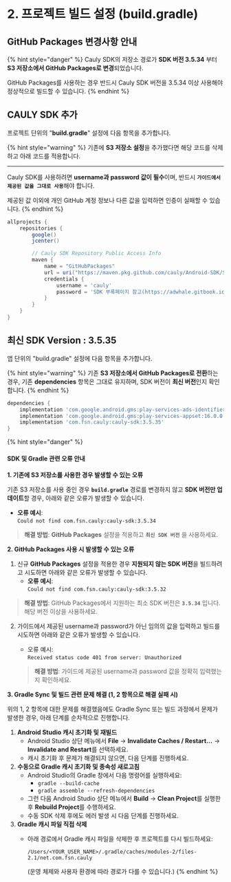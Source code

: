 # 2. 프로젝트 빌드 설정 (build.gradle)

## GitHub Packages 변경사항 안내

{% hint style="danger" %}
Cauly SDK의 저장소 경로가 **SDK 버전 3.5.34** 부터 **S3 저장소에서 GitHub Packages로 변경**되었습니다.

GitHub Packages를 사용하는 경우 반드시 Cauly SDK 버전을 3.5.34 이상 사용해야 정상적으로 빌드할 수 있습니다.
{% endhint %}

## CAULY SDK 추가

프로젝트 단위의 "**build.gradle**" 설정에 다음 항목을 추가합니다.

{% hint style="warning" %}
기존에 **S3 저장소 설정**을 추가했다면 해당 코드를 삭제하고 아래 코드를 적용합니다.

***

Cauly SDK를 사용하려면 **username과 password 값이 필수**이며, 반드시 **`가이드에서 제공된 값을 그대로 사용`**&#xD574;야 합니다.

제공된 값 이외에 개인 GitHub 계정 정보나 다른 값을 입력하면 인증이 실패할 수 있습니다.
{% endhint %}

```groovy
allprojects {
    repositories {
        google()
        jcenter()

        // Cauly SDK Repository Public Access Info
        maven {
            name = "GitHubPackages"
            url = uri("https://maven.pkg.github.com/cauly/Android-SDK/SDK")
            credentials {
                username = 'cauly'
                password = 'SDK 부록페이지 참고(https://adwhale.gitbook.io/sdk-android-appendix)'
            }
        }
    }
}
```

## 최신 SDK Version : 3.5.35



앱 단위의 "build.gradle" 설정에 다음 항목을 추가합니다.

{% hint style="warning" %}
기존 **S3 저장소에서 GitHub Packages로 전환**하는 경우, 기존 **dependencies** 항목은 그대로 유지하며, SDK 버전이 **최신 버전**인지 확인합니다.
{% endhint %}

```groovy
dependencies {
    implementation 'com.google.android.gms:play-services-ads-identifier:17.0.0'
    implementation 'com.google.android.gms:play-services-appset:16.0.0'
    implementation 'com.fsn.cauly:cauly-sdk:3.5.35' 
}
```

{% hint style="danger" %}
#### SDK 및 Gradle 관련 오류 안내 <a href="#sdk-gradle" id="sdk-gradle"></a>

**1. 기존에 S3 저장소를 사용한 경우 발생할 수 있는 오류**

기존 S3 저장소를 사용 중인 경우 **`build.gradle`** 경로를 변경하지 않고 **SDK 버전만 업데이트**할 경우, 아래와 같은 오류가 발생할 수 있습니다.

* **오류 예시**:\
  `Could not find com.fsn.cauly:cauly-sdk:3.5.34`

> **해결 방법**: **GitHub Packages** 설정을 적용하고 **`최신 SDK 버전`** 을 사용하세요.

**2. GitHub Packages 사용 시 발생할 수 있는 오류**

1. 신규 **GitHub Packages** 설정을 적용한 경우 **지원되지 않는 SDK 버전**을 빌드하려고 시도하면 아래와 같은 오류가 발생할 수 있습니다.
   * **오류 예시**:\
     `Could not find com.fsn.cauly:cauly-sdk:3.5.32`

> **해결 방법**: GitHub Packages에서 지원하는 최소 SDK 버전은 **`3.5.34`** 입니다. 해당 버전 이상을 사용하세요.

2.  가이드에서 제공된 username과 password가 아닌 임의의 값을 입력하고 빌드를 시도하면 아래와 같은 오류가 발생할 수 있습니다.

    * 오류 예시:\
      `Received status code 401 from server: Unauthorized`

    > **해결 방법**: 가이드에 제공된 username과 password 값을 정확히 입력했는지 확인하세요.

**3. Gradle Sync 및 빌드 관련 문제 해결 (1, 2 항목으로 해결 실패 시)**

위의 1, 2 항목에 대한 문제를 해결했음에도 Gradle Sync 또는 빌드 과정에서 문제가 발생한 경우, 아래 단계를 순차적으로 진행합니다.

1. **Android Studio 캐시 초기화 및 재빌드**
   * Android Studio 상단 메뉴에서 **File** → **Invalidate Caches / Restart...** → **Invalidate and Restart**를 선택하세요.
   * 캐시 초기화 후 문제가 해결되지 않으면, 다음 단계를 진행하세요.
2. **수동으로 Gradle 캐시 초기화 및 종속성 새로고침**
   * Android Studio의 Gradle 창에서 다음 명령어를 실행하세요:
     * `gradle --build-cache`
     * `gradle assemble --refresh-dependencies`
   * 그런 다음 Android Studio 상단 메뉴에서 **Build** → **Clean Project**를 실행한 후 **Rebuild Project**를 수행하세요.
   * 수동 SDK 삭제 후에도 에러 발생 시 다음 단계를 진행하세요.
3. **Gradle 캐시 파일 직접 삭제**
   *   아래 경로에서 Gradle 캐시 파일을 삭제한 후 프로젝트를 다시 빌드하세요:

       ```
       /Users/<YOUR_USER_NAME>/.gradle/caches/modules-2/files-2.1/net.com.fsn.cauly
       ```

       (운영 체제와 사용자 환경에 따라 경로가 다를 수 있습니다.)
{% endhint %}

